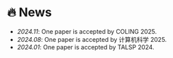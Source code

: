 # 🔥 News
- *2024.11*: One paper is accepted by COLING 2025.
- *2024.08*: One paper is accepted by 计算机科学 2025.
- *2024.01*: One paper is accepted by TALSP 2024.
